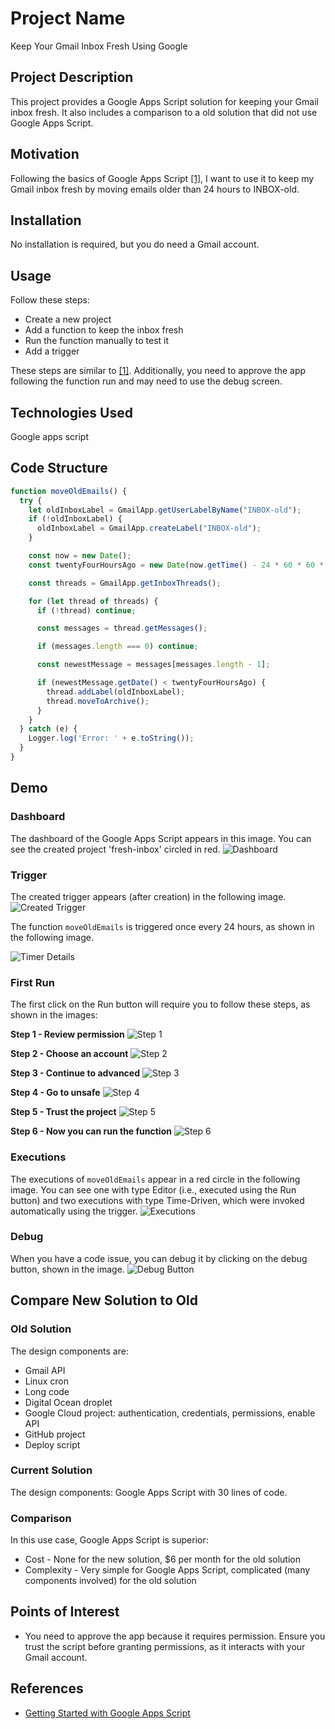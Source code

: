 <h1>Project Name</h1>
Keep Your Gmail Inbox Fresh Using Google 



<h2>Project Description</h2>
This project provides a Google Apps Script solution for keeping your Gmail inbox fresh. 
It also includes a comparison to a old solution that did not use Google Apps Script.


<h2>Motivation</h2>
Following the basics of Google Apps Script <a href='#ref1'>[1]</a>, I want to use it to
 keep my Gmail inbox fresh by moving emails older than 24 hours to INBOX-old.

<h2>Installation</h2>
No installation is required, but you do need a Gmail account.

<h2>Usage</h2>
Follow these steps:
<ul>
  <li>Create a new project</li>
  <li>Add a function to keep the inbox fresh</li>
  <li>Run the function manually to test it</li>
  <li>Add a trigger</li>
</ul>

These steps are similar to <a href='#ref1'>[1]</a>. Additionally, you need to 
approve the app following the function run and may need to use the debug screen.


<h2>Technologies Used</h2>
Google apps script

<h2>Code Structure</h2>

```js
function moveOldEmails() {
  try {
    let oldInboxLabel = GmailApp.getUserLabelByName("INBOX-old");
    if (!oldInboxLabel) {
      oldInboxLabel = GmailApp.createLabel("INBOX-old");
    }

    const now = new Date();
    const twentyFourHoursAgo = new Date(now.getTime() - 24 * 60 * 60 * 1000);

    const threads = GmailApp.getInboxThreads();

    for (let thread of threads) {
      if (!thread) continue;

      const messages = thread.getMessages();

      if (messages.length === 0) continue;

      const newestMessage = messages[messages.length - 1];

      if (newestMessage.getDate() < twentyFourHoursAgo) {
        thread.addLabel(oldInboxLabel);
        thread.moveToArchive();
      }
    }
  } catch (e) {
    Logger.log('Error: ' + e.toString());
  }
}
```



<h2>Demo</h2>

<h3>Dashboard</h3> The dashboard of the Google Apps Script appears in this image. 
You can see the created project 'fresh-inbox' circled in red.

<img src='./figs/dashboard.png' alt='Dashboard'/>

<h3>Trigger</h3> The created trigger appears (after creation) in the following image.

<img src='./figs/created-trigger.png' alt='Created Trigger'/>

The function <code>moveOldEmails</code> is triggered once every 24 hours, 
as shown in the following image.

<img src='./figs/timer-details.png' alt='Timer Details'/>

<h3>First Run</h3> The first click on the Run button will require you to follow these steps, as shown in the images:

<strong>Step 1 - Review permission</strong> 
<img src='./figs/authorization-step-1.png' alt='Step 1' />

<strong>Step 2 - Choose an account</strong> 
<img src='./figs/authorization-step-2.png' alt='Step 2' />

<strong>Step 3 - Continue to advanced</strong> 
<img src='./figs/authorization-step-3.png' alt='Step 3' />

<strong>Step 4 - Go to unsafe</strong> 
<img src='./figs/authorization-step-4.png' alt='Step 4' />

<strong>Step 5 - Trust the project</strong> 
<img src='./figs/authorization-step-5.png' alt='Step 5' />

<strong>Step 6 - Now you can run the function</strong> 
<img src='./figs/authorization-step-6.png' alt='Step 6' />

<h3>Executions</h3> 
The executions of <code>moveOldEmails</code> appear in a red circle in the following image. 
You can see one with type Editor (i.e., executed using the Run button) and two 
executions with type Time-Driven, which were invoked automatically using the trigger.

<img src='./figs/executions.png' alt='Executions'/>

<h3>Debug</h3> 
When you have a code issue, you can debug it by clicking on the debug button, 
shown in the image.

<img src='./figs/debug-button.png' alt='Debug Button'/>

<h2>Compare New Solution to Old</h2>

<h3>Old Solution</h3> 
The design components are:
<ul>
  <li>Gmail API</li>
  <li>Linux cron</li>
  <li>Long code</li> 
  <li>Digital Ocean droplet</li>
  <li>Google Cloud project: authentication, credentials, permissions, enable API</li> 
  <li>GitHub project</li>
  <li>Deploy script</li>
</ul>

<h3>Current Solution</h3> 
The design components: Google Apps Script with 30 lines of code.

<h3>Comparison</h3> 
In this use case, Google Apps Script is superior:
<ul>
  <li>Cost - None for the new solution, $6 per month for the old solution</li>
  <li>Complexity - Very simple for Google Apps Script, complicated (many components involved) for the old solution</li>
</ul>

<h2>Points of Interest</h2> 
<ul>
  <li>You need to approve the app because it requires permission. Ensure you trust the script before granting permissions, as it interacts with your Gmail account.</li>
</ul>

<h2>References</h2> 
<ul>
  <li id='ref1'><a href='https://youtu.be/kTRhDpy1dSU'>Getting Started with Google Apps Script</a></li>
</ul>

